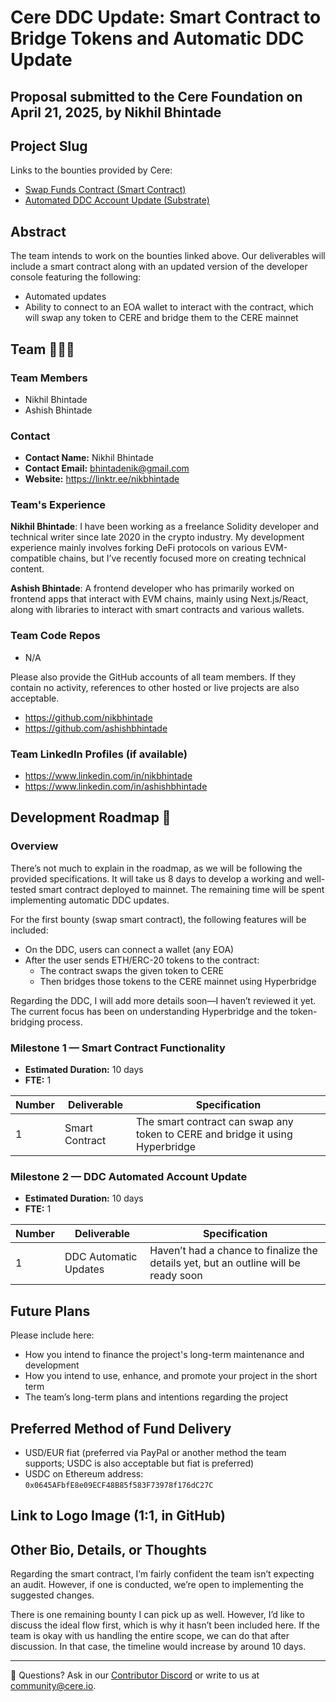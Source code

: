 # Cere DDC Update: Smart Contract to Bridge Tokens and Automatic DDC Update

## Proposal submitted to the Cere Foundation on April 21, 2025, by Nikhil Bhintade

## Project Slug

Links to the bounties provided by Cere:

-   [Swap Funds Contract (Smart Contract)](https://dorahacks.io/hackathon/bounty/1151)
-   [Automated DDC Account Update (Substrate)](https://dorahacks.io/hackathon/bounty/1152)

## Abstract

The team intends to work on the bounties linked above. Our deliverables will include a smart contract along with an updated version of the developer console featuring the following:

-   Automated updates
-   Ability to connect to an EOA wallet to interact with the contract, which will swap any token to CERE and bridge them to the CERE mainnet

## Team 🧑‍🤝‍🧑

### Team Members

-   Nikhil Bhintade
-   Ashish Bhintade

### Contact

-   **Contact Name:** Nikhil Bhintade
-   **Contact Email:** bhintadenik@gmail.com
-   **Website:** https://linktr.ee/nikbhintade

### Team's Experience

**Nikhil Bhintade**: I have been working as a freelance Solidity developer and technical writer since late 2020 in the crypto industry. My development experience mainly involves forking DeFi protocols on various EVM-compatible chains, but I’ve recently focused more on creating technical content.

**Ashish Bhintade**: A frontend developer who has primarily worked on frontend apps that interact with EVM chains, mainly using Next.js/React, along with libraries to interact with smart contracts and various wallets.

### Team Code Repos

-   N/A

Please also provide the GitHub accounts of all team members. If they contain no activity, references to other hosted or live projects are also acceptable.

-   https://github.com/nikbhintade
-   https://github.com/ashishbhintade

### Team LinkedIn Profiles (if available)

-   https://www.linkedin.com/in/nikbhintade
-   https://www.linkedin.com/in/ashishbhintade

## Development Roadmap 🔩

### Overview

There’s not much to explain in the roadmap, as we will be following the provided specifications. It will take us 8 days to develop a working and well-tested smart contract deployed to mainnet. The remaining time will be spent implementing automatic DDC updates.

For the first bounty (swap smart contract), the following features will be included:

-   On the DDC, users can connect a wallet (any EOA)
-   After the user sends ETH/ERC-20 tokens to the contract:
    -   The contract swaps the given token to CERE
    -   Then bridges those tokens to the CERE mainnet using Hyperbridge

Regarding the DDC, I will add more details soon—I haven’t reviewed it yet. The current focus has been on understanding Hyperbridge and the token-bridging process.

### Milestone 1 — Smart Contract Functionality

-   **Estimated Duration:** 10 days
-   **FTE:** 1

| Number | Deliverable    | Specification                                                                 |
| ------ | -------------- | ----------------------------------------------------------------------------- |
| 1      | Smart Contract | The smart contract can swap any token to CERE and bridge it using Hyperbridge |

### Milestone 2 — DDC Automated Account Update

-   **Estimated Duration:** 10 days
-   **FTE:** 1

| Number | Deliverable           | Specification                                                                       |
| ------ | --------------------- | ----------------------------------------------------------------------------------- |
| 1      | DDC Automatic Updates | Haven’t had a chance to finalize the details yet, but an outline will be ready soon |

## Future Plans

Please include here:

-   How you intend to finance the project's long-term maintenance and development
-   How you intend to use, enhance, and promote your project in the short term
-   The team’s long-term plans and intentions regarding the project

## Preferred Method of Fund Delivery

-   USD/EUR fiat (preferred via PayPal or another method the team supports; USDC is also acceptable but fiat is preferred)
-   USDC on Ethereum address: `0x0645AFbfE8e09ECF48B85f583F73978f176dC27C`

## Link to Logo Image (1:1, in GitHub)

## Other Bio, Details, or Thoughts

Regarding the smart contract, I’m fairly confident the team isn’t expecting an audit. However, if one is conducted, we’re open to implementing the suggested changes.

There is one remaining bounty I can pick up as well. However, I’d like to discuss the ideal flow first, which is why it hasn’t been included here. If the team is okay with us handling the entire scope, we can do that after discussion. In that case, the timeline would increase by around 10 days.

---

🛟 Questions? Ask in our [Contributor Discord](https://cere.network/discord) or write to us at [community@cere.io](mailto:community@cere.io).
